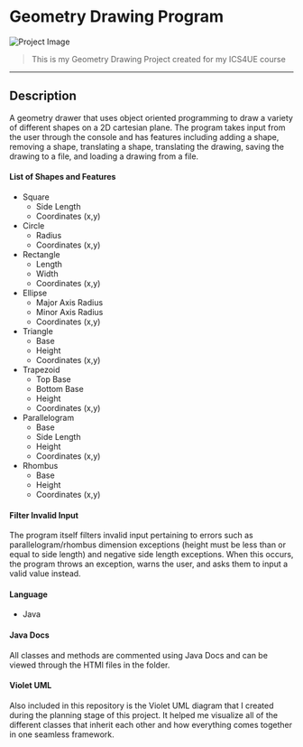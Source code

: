 # Geometry Drawing Program

![Project Image](https://braydonwang.github.io/geometry.png)

> This is my Geometry Drawing Project created for my ICS4UE course

---

## Description

A geometry drawer that uses object oriented programming to draw a variety of different shapes on a 2D cartesian plane. The program takes input from the user through the console and has features including adding a shape, removing a shape, translating a shape, translating the drawing, saving the drawing to a file, and loading a drawing from a file.

#### List of Shapes and Features

- Square
  - Side Length
  - Coordinates (x,y)
- Circle
  - Radius
  - Coordinates (x,y)
- Rectangle
  - Length
  - Width
  - Coordinates (x,y)
- Ellipse
  - Major Axis Radius
  - Minor Axis Radius
  - Coordinates (x,y)
- Triangle
  - Base
  - Height
  - Coordinates (x,y)
- Trapezoid
  - Top Base
  - Bottom Base
  - Height
  - Coordinates (x,y)
- Parallelogram
  - Base
  - Side Length
  - Height
  - Coordinates (x,y)
- Rhombus
  - Base
  - Height
  - Coordinates (x,y)

#### Filter Invalid Input

The program itself filters invalid input pertaining to errors such as parallelogram/rhombus dimension exceptions (height must be less than or equal to side length) and negative side length exceptions. When this occurs, the program throws an exception, warns the user, and asks them to input a valid value instead.

#### Language

- Java

#### Java Docs

All classes and methods are commented using Java Docs and can be viewed through the HTMl files in the folder.

#### Violet UML

Also included in this repository is the Violet UML diagram that I created during the planning stage of this project. It helped me visualize all of the different classes that inherit each other and how everything comes together in one seamless framework.


